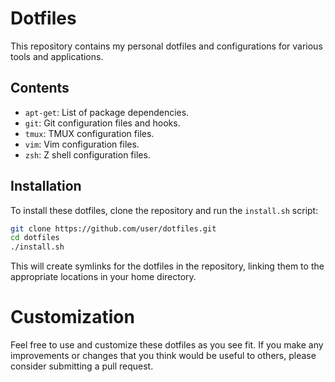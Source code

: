 # Dotfiles

This repository contains my personal dotfiles and configurations for various
tools and applications.

## Contents

- `apt-get`: List of package dependencies.
- `git`: Git configuration files and hooks.
- `tmux`: TMUX configuration files.
- `vim`: Vim configuration files.
- `zsh`: Z shell configuration files.

## Installation

To install these dotfiles, clone the repository and run the `install.sh` script:

```bash
git clone https://github.com/user/dotfiles.git
cd dotfiles
./install.sh
```

This will create symlinks for the dotfiles in the repository, linking them to
the appropriate locations in your home directory.

# Customization

Feel free to use and customize these dotfiles as you see fit. If you make any
improvements or changes that you think would be useful to others, please
consider submitting a pull request.
